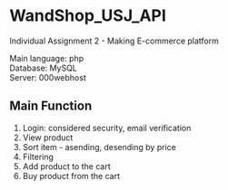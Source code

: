 # WandShop_USJ_API
Individual Assignment 2 - Making E-commerce platform

Main language: php<br/>
Database: MySQL<br/>
Server: 000webhost<br/>

## Main Function
1. Login: considered security, email verification<br/>
2. View product<br/>
3. Sort item - asending, desending by price<br/>
4. Filtering
5. Add product to the cart
6. Buy product from the cart
